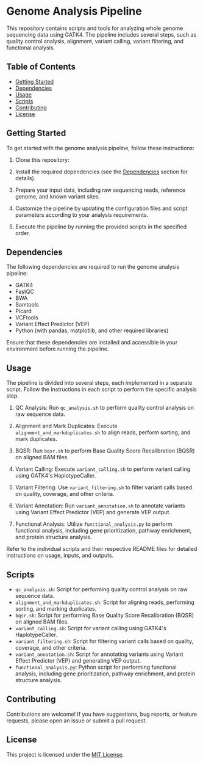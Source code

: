 # Genome Analysis Pipeline

This repository contains scripts and tools for analyzing whole genome sequencing data using GATK4. The pipeline includes several steps, such as quality control analysis, alignment, variant calling, variant filtering, and functional analysis.

## Table of Contents

- [Getting Started](#getting-started)
- [Dependencies](#dependencies)
- [Usage](#usage)
- [Scripts](#scripts)
- [Contributing](#contributing)
- [License](#license)

## Getting Started

To get started with the genome analysis pipeline, follow these instructions:

1. Clone this repository:

2. Install the required dependencies (see the [Dependencies](#dependencies) section for details).

3. Prepare your input data, including raw sequencing reads, reference genome, and known variant sites.

4. Customize the pipeline by updating the configuration files and script parameters according to your analysis requirements.

5. Execute the pipeline by running the provided scripts in the specified order.

## Dependencies

The following dependencies are required to run the genome analysis pipeline:

- GATK4
- FastQC
- BWA
- Samtools
- Picard
- VCFtools
- Variant Effect Predictor (VEP)
- Python (with pandas, matplotlib, and other required libraries)

Ensure that these dependencies are installed and accessible in your environment before running the pipeline.

## Usage

The pipeline is divided into several steps, each implemented in a separate script. Follow the instructions in each script to perform the specific analysis step.

1. QC Analysis: Run `qc_analysis.sh` to perform quality control analysis on raw sequence data.

2. Alignment and Mark Duplicates: Execute `alignment_and_markduplicates.sh` to align reads, perform sorting, and mark duplicates.

3. BQSR: Run `bqsr.sh` to perform Base Quality Score Recalibration (BQSR) on aligned BAM files.

4. Variant Calling: Execute `variant_calling.sh` to perform variant calling using GATK4's HaplotypeCaller.

5. Variant Filtering: Use `variant_filtering.sh` to filter variant calls based on quality, coverage, and other criteria.

6. Variant Annotation: Run `variant_annotation.sh` to annotate variants using Variant Effect Predictor (VEP) and generate VEP output.

7. Functional Analysis: Utilize `functional_analysis.py` to perform functional analysis, including gene prioritization, pathway enrichment, and protein structure analysis.

Refer to the individual scripts and their respective README files for detailed instructions on usage, inputs, and outputs.

## Scripts

- `qc_analysis.sh`: Script for performing quality control analysis on raw sequence data.
- `alignment_and_markduplicates.sh`: Script for aligning reads, performing sorting, and marking duplicates.
- `bqsr.sh`: Script for performing Base Quality Score Recalibration (BQSR) on aligned BAM files.
- `variant_calling.sh`: Script for variant calling using GATK4's HaplotypeCaller.
- `variant_filtering.sh`: Script for filtering variant calls based on quality, coverage, and other criteria.
- `variant_annotation.sh`: Script for annotating variants using Variant Effect Predictor (VEP) and generating VEP output.
- `functional_analysis.py`: Python script for performing functional analysis, including gene prioritization, pathway enrichment, and protein structure analysis.

## Contributing

Contributions are welcome! If you have suggestions, bug reports, or feature requests, please open an issue or submit a pull request.

## License

This project is licensed under the [MIT License](LICENSE).
